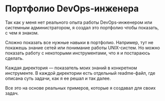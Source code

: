 # Портфолио DevOps-инженера

Так как у меня нет реального опыта работы DevOps-инженером или системным администратором, я создал это портфолио чтобы показать, с чем я знаком.

Сложно показать все нужные навыки в портфолио. Например, тут не покажешь знание сетей или понимание работы UNIX-систем. Но можно показать работу с некоторыми инструментами, что я и постараюсь сделать.

Каждая директория — показатель моих знаний в конкретном инструменте. В каждой директории есть отдельный readme-файл, где описана суть задачи, как я ее решал и так далее.

Все это на основе реальных примеров, которые я создавал для своих задач.